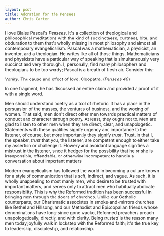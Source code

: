 ```yaml
---
layout: post
title: Adoration for the Pensees
author: Chris Carter
---
```


I love Blaise Pascal's _Pensees_. It's a collection of theological and philosophical meditations with the kind of succinctness, curtness, bite, and obduration to them that's wholly missing in most philosophy and almost all contemporary evangelicalism. Pascal  was a mathematician, a physicist, an inventor, and a theologian. He writes like all of those things. Mathematicians and physicists have a particular way of speaking that is simultaneously very succinct and very thorough. I, personally, find many philosophers and theologians to be too wordy; Pascal is a breath of fresh air. Consider this:

_Vanity._ The cause and effect of love. Cleopatra. (_Pensees 46_)

In one fragment, he has discussed an entire claim and provided a proof of it with a single word.

Men should understand poetry as a tool of rhetoric. It has a place in the persuasion of the masses, the ventures of business, and the wooing of women. That said, men don't direct other men towards practical matters of conduct and character through poetry. At least, they ought not to. Men are glad to listen to other men when they are direct, clear, and unapologetic. Statements with these qualities signify urgency and importance to the listener, of course, but more importantly they signify _trust_. Trust, in that I, the speaker, _trust_ that you, the listener, are competent enough to either take my assertion or challenge it. Flowery and avoidant language signifies a mistrust in the listener, since it hedges for the possibility that he or she is irresponsible, offendable, or otherwise incompetent to handle a conversation about important matters.

Modern evangelicalism has followed the world in becoming a culture known for a style of communication that is soft, indirect, and vague. As such, it is wholly unappealing to most manly men, who desire to be trusted with important matters, and serves only to attract men who habitually abdicate responsibility. This is why the Reformed tradition has been successful in bringing men through the doors of churches. Unlike our Catholic counterparts, our Charismatic associates in smoke-and-mirrors churches like Bethel and Hillsong, and our Methodist and Episcopalian friends whose denominations have long-since gone wacko, Reformed preachers preach unapologetically, directly, and with clarity. Being _trusted_ is the reason many men today joyfully walk in lockstep with the Reformed faith; it's the true key to leadership, discipleship, and relationship.
